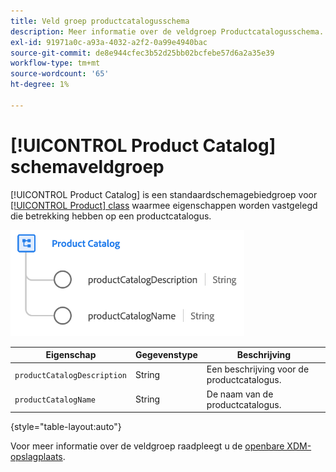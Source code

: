 ```yaml
---
title: Veld groep productcatalogusschema
description: Meer informatie over de veldgroep Productcatalogusschema.
exl-id: 91971a0c-a93a-4032-a2f2-0a99e4940bac
source-git-commit: de8e944cfec3b52d25bb02bcfebe57d6a2a35e39
workflow-type: tm+mt
source-wordcount: '65'
ht-degree: 1%

---
```


# [!UICONTROL Product Catalog] schemaveldgroep

[!UICONTROL Product Catalog] is een standaardschemagebiedgroep voor [[!UICONTROL Product] class](../../classes/product.md) waarmee eigenschappen worden vastgelegd die betrekking hebben op een productcatalogus.

![](../../images/field-groups/product/product-catalog.png)

| Eigenschap | Gegevenstype | Beschrijving |
| --- | --- | --- |
| `productCatalogDescription` | String | Een beschrijving voor de productcatalogus. |
| `productCatalogName` | String | De naam van de productcatalogus. |

{style="table-layout:auto"}

Voor meer informatie over de veldgroep raadpleegt u de [openbare XDM-opslagplaats](https://github.com/adobe/xdm/blob/master/docs/reference/fieldgroups/product/product-catalog.schema.json).
